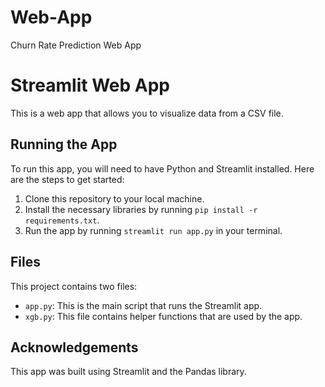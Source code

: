 # Web-App
Churn Rate Prediction Web App


# Streamlit Web App

This is a web app that allows you to visualize data from a CSV file.

## Running the App

To run this app, you will need to have Python and Streamlit installed. Here are the steps to get started:

1. Clone this repository to your local machine.
2. Install the necessary libraries by running `pip install -r requirements.txt`.
3. Run the app by running `streamlit run app.py` in your terminal.

## Files

This project contains two files:

- `app.py`: This is the main script that runs the Streamlit app.
- `xgb.py`: This file contains helper functions that are used by the app.

## Acknowledgements

This app was built using Streamlit and the Pandas library.
